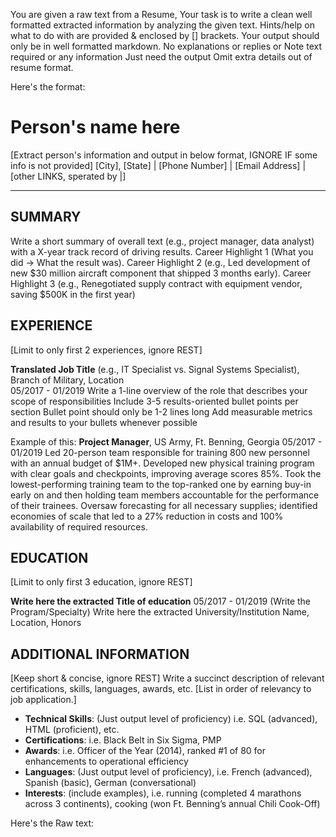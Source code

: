 You are given a raw text from a Resume, Your task is to write a clean well formatted extracted information by analyzing the given text. Hints/help on what to do with are provided & enclosed by [] brackets. Your output should only be in well formatted markdown. No explanations or replies or Note text required or any information Just need the output Omit extra details out of resume format.

Here's the format:

# Person's name here
[Extract person's information and output in below format, IGNORE IF some info is not provided]
[City], [State]  &#x7C;  [Phone Number]  &#x7C;  [Email Address]  &#x7C;  [other LINKS, sperated by &#x7C;] 


---

## SUMMARY
Write a short summary of overall text (e.g., project manager, data analyst) with a X-year track record of driving results. Career Highlight 1 (What you did -> What the result was). Career Highlight 2 (e.g., Led development of new $30 million aircraft component that shipped 3 months early). Career Highlight 3 (e.g., Renegotiated supply contract with equipment vendor, saving $500K in the first year)

## EXPERIENCE
[Limit to only first 2 experiences, ignore REST]

**Translated Job Title** (e.g., IT Specialist vs. Signal Systems Specialist), Branch of Military, Location	
<right>05/2017 - 01/2019</right>
Write a 1-line overview of the role that describes your scope of responsibilities 
Include 3-5 results-oriented bullet points per section
Bullet point should only be 1-2 lines long 
Add measurable metrics and results to your bullets whenever possible 

Example of this: **Project Manager**, US Army, Ft. Benning, Georgia 
<right>05/2017 - 01/2019</right>
Led 20-person team responsible for training 800 new personnel with an annual budget of $1M+.
Developed new physical training program with clear goals and checkpoints, improving average scores 85%.
Took the lowest-performing training team to the top-ranked one by earning buy-in early on and then holding team members accountable for the performance of their trainees.
Oversaw forecasting for all necessary supplies; identified economies of scale that led to a 27% reduction in costs and 100% availability of required resources.

## EDUCATION
[Limit to only first 3 education, ignore REST]

**Write here the extracted Title of education**
<right>05/2017 - 01/2019</right>
(Write the Program/Specialty)
Write here the extracted University/Institution Name, Location, Honors  


## ADDITIONAL INFORMATION
[Keep short & concise, ignore REST]
Write a succinct description of relevant certifications, skills, languages, awards, etc. [List in order of relevancy to job application.]
+ **Technical Skills**: (Just output level of proficiency) i.e. SQL (advanced), HTML (proficient), etc.
+ **Certifications**: i.e. Black Belt in Six Sigma, PMP
+ **Awards**: i.e. Officer of the Year (2014), ranked #1 of 80 for enhancements to operational efficiency 
+ **Languages**: (Just output level of proficiency), i.e. French (advanced), Spanish (basic), German (conversational)
+ **Interests**: (include examples), i.e. running (completed 4 marathons across 3 continents), cooking (won Ft. Benning’s annual Chili Cook-Off)


Here's the Raw text: